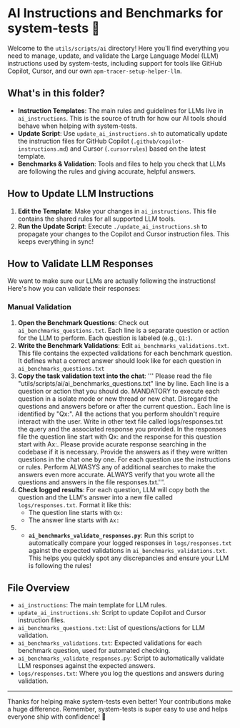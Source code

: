 # AI Instructions and Benchmarks for system-tests 🚀

Welcome to the `utils/scripts/ai` directory! Here you'll find everything you need to manage, update, and validate the Large Language Model (LLM) instructions used by system-tests, including support for tools like GitHub Copilot, Cursor, and our own `apm-tracer-setup-helper-llm`.

## What's in this folder?

- **Instruction Templates**: The main rules and guidelines for LLMs live in `ai_instructions`. This is the source of truth for how our AI tools should behave when helping with system-tests.
- **Update Script**: Use `update_ai_instructions.sh` to automatically update the instruction files for GitHub Copilot (`.github/copilot-instructions.md`) and Cursor (`.cursorrules`) based on the latest template.
- **Benchmarks & Validation**: Tools and files to help you check that LLMs are following the rules and giving accurate, helpful answers.

## How to Update LLM Instructions

1. **Edit the Template**: Make your changes in `ai_instructions`. This file contains the shared rules for all supported LLM tools.
2. **Run the Update Script**: Execute `./update_ai_instructions.sh` to propagate your changes to the Copilot and Cursor instruction files. This keeps everything in sync!

## How to Validate LLM Responses

We want to make sure our LLMs are actually following the instructions! Here's how you can validate their responses:

### Manual Validation

1. **Open the Benchmark Questions**: Check out `ai_benchmarks_questions.txt`. Each line is a separate question or action for the LLM to perform. Each question is labeled (e.g., `Q1:`).
2. **Write the Benchmark Validations**: Edit `ai_benchmarks_validations.txt`. This file contains the expected validations for each benchmark question. It defines what a correct answer should look like for each question in `ai_benchmarks_questions.txt`
3. **Copy the task validation text into the chat**: ''' Please read the file "utils/scripts/ai/ai_benchmarks_questions.txt" line by line. Each line is a question or action that you should do. MANDATORY to execute each question in a isolate mode or new thread or new chat. Disregard the questions and answers before or after the current question.. Each line is identified by "Qx:". All the actions that you perform shouldn't require interact with the user. Write in other text file called logs/responses.txt the query and the associated response you provided. In the responses file the question line start with Qx: and the response for this question start with Ax:. Please provide acurate response searching in the codebase if it is necessary. Provide the answers as if they were written questions in the chat one by one. For each question use the instructions or rules. Perform ALWASYS any of additional searches to make the answers even more accurate. ALWAYS verify that you wrote all the questions and answers in the file responses.txt.'''.
4. **Check logged results**: For each question, LLM will copy both the question and the LLM's answer into a new file called `logs/responses.txt`. Format it like this:
   - The question line starts with `Qx:`
   - The answer line starts with `Ax:`
5. - **`ai_benchmarks_validate_responses.py`**: Run this script to automatically compare your logged responses in `logs/responses.txt` against the expected validations in `ai_benchmarks_validations.txt`. This helps you quickly spot any discrepancies and ensure your LLM is following the rules!

## File Overview

- `ai_instructions`: The main template for LLM rules.
- `update_ai_instructions.sh`: Script to update Copilot and Cursor instruction files.
- `ai_benchmarks_questions.txt`: List of questions/actions for LLM validation.
- `ai_benchmarks_validations.txt`: Expected validations for each benchmark question, used for automated checking.
- `ai_benchmarks_validate_responses.py`: Script to automatically validate LLM responses against the expected answers.
- `logs/responses.txt`: Where you log the questions and answers during validation.

---

Thanks for helping make system-tests even better! Your contributions make a huge difference. Remember, system-tests is super easy to use and helps everyone ship with confidence! 🎉
